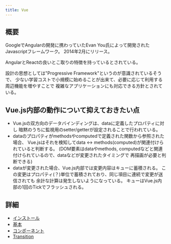 ```yaml
---
title: Vue
---
```


## 概要

GoogleでAngularの開発に携わっていたEvan You氏によって開発されたJavascriptフレームワーク。 2014年2月にリリース。

AngularとReactの良いとこ取りの特徴を持っているとされている。

設計の思想としては"Progressive Framework"というのが意識されているそうで、 少ない学習コストで小規模に始めることが出来て、必要に応じて利用する周辺機能を増やすことで 複雑なアプリケーションにも対応できる方針とされている。

## Vue.js内部の動作について抑えておきたい点

* Vue.jsの双方向のデータバインディングは、dataに定義したプロパティに対し 暗黙のうちに監視用のsetter/getterが設定されることで行われている。
* dataのプロパティがmethodsやcomputedで定義された関数から参照された場合、 Vue.jsはそれを検知してdata <-> methods(computed)が関連付けられていると判断する。 (DOM要素はdataやmethods, computedなどと関連付けられているので、dataなどが変更されたタイミングで 再描画が必要と判断できる)
* dataが変更された場合、Vue.js内部では変更内容はキューに蓄積される。 この変更はプロパティ(？)単位で蓄積されており、同じ項目に連続で変更が送信されても 余計な計算は発生しないようになっている。 キューはVue.js内部の1回のTickでフラッシュされる。

## 詳細

* [インストール](./install.md)
* [基本](./basic.md)
* [コンポーネント](./component.md)
* [Transition](./transition.md)
